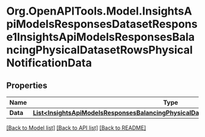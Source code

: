 # Org.OpenAPITools.Model.InsightsApiModelsResponsesDatasetResponse1InsightsApiModelsResponsesBalancingPhysicalDatasetRowsPhysicalNotificationData

## Properties

Name | Type | Description | Notes
------------ | ------------- | ------------- | -------------
**Data** | [**List&lt;InsightsApiModelsResponsesBalancingPhysicalDatasetRowsPhysicalNotificationData&gt;**](InsightsApiModelsResponsesBalancingPhysicalDatasetRowsPhysicalNotificationData.md) |  | [optional] 

[[Back to Model list]](../README.md#documentation-for-models) [[Back to API list]](../README.md#documentation-for-api-endpoints) [[Back to README]](../README.md)


